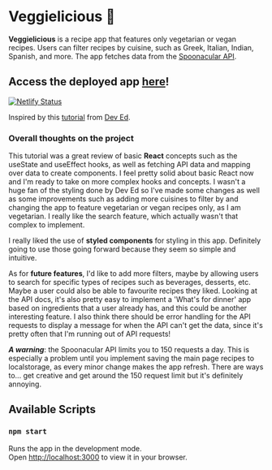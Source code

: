 # Veggielicious 🌱

**Veggielicious** is a recipe app that features only vegetarian or vegan recipes. 
Users can filter recipes by cuisine, such as Greek, Italian, Indian, Spanish, and more.
The app fetches data from the [Spoonacular API](https://spoonacular.com/food-api).

## **Access the deployed app [here](https://veggielicious.netlify.app/)!**

[![Netlify Status](https://api.netlify.com/api/v1/badges/b8a15638-1ac1-4bc2-bda9-a5e8c021c412/deploy-status)](https://app.netlify.com/sites/veggielicious/deploys)

Inspired by this [tutorial](https://www.youtube.com/watch?v=xc4uOzlndAk) from [Dev Ed](https://github.com/developedbyed/).

### Overall thoughts on the project
This tutorial was a great review of basic **React** concepts such as the useState and useEffect hooks, as well as fetching API data and mapping over data to create components. I feel pretty solid about basic React now and I'm ready to take on more complex hooks and concepts. I wasn't a huge fan of the styling done by Dev Ed so I've made some changes as well as some improvements such as adding more cuisines to filter by and changing the app to feature vegetarian or vegan recipes only, as I am vegetarian. I really like the search feature, which actually wasn't that complex to implement.

I really liked the use of **styled components** for styling in this app. Definitely going to use those going forward because they seem so simple and intuitive.

As for **future features**, I'd like to add more filters, maybe by allowing users to search for specific types of recipes such as beverages, desserts, etc. Maybe a user could also be able to favourite recipes they liked. Looking at the API docs, it's also pretty easy to implement a 'What's for dinner' app based on ingredients that a user already has, and this could be another interesting feature. I also think there should be error handling for the API requests to display a message for when the API can't get the data, since it's pretty often that I'm running out of API requests!

***A warning***: the Spoonacular API limits you to 150 requests a day. This is especially a problem until you implement saving the main page recipes to localstorage, as every minor change makes the app refresh. There are ways to... get creative and get around the 150 request limit but it's definitely annoying. 

## Available Scripts
### `npm start`

Runs the app in the development mode.\
Open [http://localhost:3000](http://localhost:3000) to view it in your browser.


